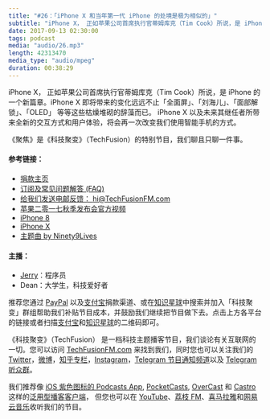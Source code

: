 ```yaml
---
title: "#26：「iPhone X 和当年第一代 iPhone 的处境是极为相似的」"
subtitle: "iPhone X， 正如苹果公司首席执行官蒂姆库克（Tim Cook）所说，是 iPhone 的一个新篇章。iPhone X 即将带来的变化远远不止「全面屏」、「刘海儿」、「面部解锁」、「OLED」 等等这些枯燥堆砌的辞藻而已。 iPhone X 以及未来其继任者所带来全新的交互方式和用户体验，将会再一次改变我们使用智能手机的方式。《聚焦》是《科技聚变》（TechFusion）的特别节目，我们聊且只聊一件事。"
date: 2017-09-13 02:30:00
tags: podcast
media: "audio/26.mp3"
length: 42313470 
media_type: "audio/mpeg"
duration: 00:38:29
---
```


iPhone X， 正如苹果公司首席执行官蒂姆库克（Tim Cook）所说，是 iPhone 的一个新篇章。iPhone X 即将带来的变化远远不止「全面屏」、「刘海儿」、「面部解锁」、「OLED」 等等这些枯燥堆砌的辞藻而已。 iPhone X 以及未来其继任者所带来全新的交互方式和用户体验，将会再一次改变我们使用智能手机的方式。

《聚焦》是《科技聚变》（TechFusion）的特别节目，我们聊且只聊一件事。

#### 参考链接：

- [捐款主页](https://techfusionfm.com/donate)
- [订阅及常见问题解答 (FAQ)](https://techfusionfm.com/faq)
- [给我们发送电邮反馈： hi@TechFusionFM.com](mailto:hi@techfusionfm.com)
- [苹果二零一七秋季发布会官方视频](https://www.apple.com/apple-events/september-2017/)
- [iPhone 8](https://www.apple.com/iphone-8/)
- [iPhone X](https://www.apple.com/iphone-x/)
- [主题曲 by Ninety9Lives](http://99l.tv/BleedingThroughYU)


#### 主播：

- [Jerry](https://twitter.com/jerryfzhang)：程序员
- Dean：大学生，科技爱好者

推荐您通过 [PayPal](https://paypal.me/techfusionfm/5) 以及[支付宝](HTTPS://QR.ALIPAY.COM/FKX09288AJOENI0MVZXM12)捐款渠道、或在[知识星球](https://www.xiaomiquan.com)中搜索并加入「科技聚变」群组帮助我们补贴节目成本，并鼓励我们继续把节目做下去。点击上方各平台的链接或者扫描[支付宝](https://techfusionfm.com/images/QR.JPG)和[知识星球](https://t.zsxq.com/IEmEM3f)的二维码即可。

《科技聚变》（TechFusion） 是一档科技主题播客节目，我们谈论有关互联网的一切。您可以访问 [TechFusionFM.com](https://TechFusionFM.com) 来找到我们，同时您也可以关注我们的 [Twitter](http://twitter.com/TechFusionFM)，[微博](http://weibo.com/TechFusionFM)，[知乎专栏](https://zhuanlan.zhihu.com/TechFusion)，[Instagram](http://instagram.com/TechFusionFM)，[Telegram 节目通知频道](https://t.me/TechFusionFM)以及 [Telegram 听众群](https://t.me/TechFusionChat)。

我们推荐像 [iOS 紫色图标的 Podcasts App](https://itunes.apple.com/cn/podcast/id1202658654), [PocketCasts](http://pca.st/podcast/28fcd200-cc7c-0134-10da-25324e2a541d), [OverCast](https://overcast.fm) 和 [Castro](http://supertop.co/castro/) 这样的[泛用型播客客户端](https://techfusionfm.com/faq)， 但您也可以在 [YouTube](https://www.youtube.com/channel/UC6uvHf21Tjm5lepw6P2Ki-Q)、[荔枝 FM](https://www.lizhi.fm/1494013/)、[喜马拉雅](http://www.ximalaya.com/72456289/album/6648521)和[网易云音乐](http://music.163.com/#/djradio?id=347498120)收听我们的节目。